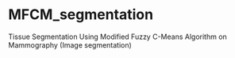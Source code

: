 # MFCM_segmentation
Tissue Segmentation Using Modified Fuzzy C-Means Algorithm on Mammography (Image segmentation)
